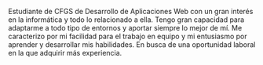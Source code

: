 Estudiante de CFGS de Desarrollo de Aplicaciones Web con un gran interés en la
informática y todo lo relacionado a ella. Tengo gran capacidad para adaptarme a todo
tipo de entornos y aportar siempre lo mejor de mí. Me caracterizo por mi facilidad para el
trabajo en equipo y mi entusiasmo por aprender y desarrollar mis habilidades. En busca
de una oportunidad laboral en la que adquirir más experiencia.
